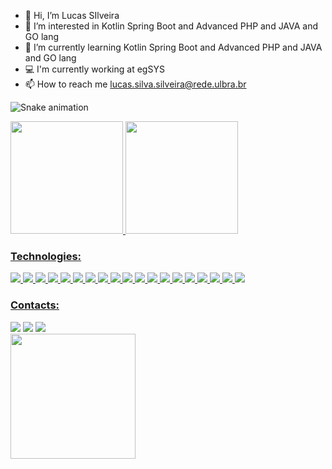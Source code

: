 
- 👋 Hi, I’m Lucas SIlveira
- 👀 I’m interested in Kotlin Spring Boot and Advanced PHP and JAVA and GO lang
- 🌱 I’m currently learning Kotlin Spring Boot and Advanced PHP and JAVA and GO lang
- 💻 I'm currently working at egSYS
- 📫 How to reach me lucas.silva.silveira@rede.ulbra.br

![Snake animation](https://github.com/lucassilveira96/lucassilveira96/blob/output/github-contribution-grid-snake.svg)

<div>
<a href="https://github.com/lucassilveira96/">
<img height="180em" src="https://github-readme-stats.vercel.app/api/top-langs/?username=lucassilveira96&layout=compact&langs_count=7&theme=dark"/>
<img height="180em" src="https://github-readme-stats.vercel.app/api?username=lucassilveira96&show_icons=true&theme=dark&include_all_commits=true&count_private=true"/>
</div>

### Technologies:

<img src="https://img.shields.io/badge/C%23-239120?style=for-the-badge&logo=c-sharp&logoColor=white" />
<img src="https://img.shields.io/badge/CSS-239120?&style=for-the-badge&logo=css3&logoColor=white" />
<img src="https://img.shields.io/badge/.NET-5C2D91?style=for-the-badge&logo=.net&logoColor=white" />
<img src="https://img.shields.io/badge/JavaScript-F7DF1E?style=for-the-badge&logo=javascript&logoColor=black" />
<img src="https://img.shields.io/badge/Node.js-43853D?style=for-the-badge&logo=node.js&logoColor=white" />
<img src="https://img.shields.io/badge/HTML5-E34F26?style=for-the-badge&logo=html5&logoColor=white" />
<img src="https://img.shields.io/badge/Java-ED8B00?style=for-the-badge&logo=java&logoColor=white" />
<img src="https://img.shields.io/badge/PHP-777BB4?style=for-the-badge&logo=php&logoColor=white" />
<img src="https://img.shields.io/badge/Kotlin-0095D5?&style=for-the-badge&logo=kotlin&logoColor=white" />
<img src="https://img.shields.io/badge/Go-00ADD8?style=for-the-badge&logo=go&logoColor=white" />
<img src="https://img.shields.io/badge/Angular-DD0031?style=for-the-badge&logo=angular&logoColor=white" />
<img src="https://img.shields.io/badge/jQuery-0769AD?style=for-the-badge&logo=jquery&logoColor=white" />
<img src="https://img.shields.io/badge/Spring-6DB33F?style=for-the-badge&logo=spring&logoColor=white" />
<img src="https://img.shields.io/badge/MySQL-00000F?style=for-the-badge&logo=mysql&logoColor=white" />
<img src="https://img.shields.io/badge/PostgreSQL-316192?style=for-the-badge&logo=postgresql&logoColor=white" />
<img src="https://img.shields.io/badge/Firebase-F29D0C?style=for-the-badge&logo=firebase&logoColor=white" />
<img src="https://img.shields.io/badge/Docker-2496ED?style=for-the-badge&logo=docker&logoColor=white" />
<img src="https://img.shields.io/badge/Git-E34F26?style=for-the-badge&logo=git&logoColor=white" />
<img src="https://img.shields.io/badge/Linux-E34F26?style=for-the-badge&logo=linux&logoColor=black" />

### Contacts:

<div>
<a href="https://instagram.com/silveira_dev" target="_blank"><img src="https://img.shields.io/badge/-Instagram-%23E4405F?style=for-the-badge&logo=instagram&logoColor=white" target="_blank"></a>
<a href="https://www.linkedin.com/in/lucas-da-silva-silveira-4178b9107/" target="_blank"><img src="https://img.shields.io/badge/-LinkedIn-%230077B5?style=for-the-badge&logo=linkedin&logoColor=white" target="_blank"></a>
<a href="https://api.whatsapp.com/send?phone=5551982011053"><img src="https://img.shields.io/badge/-WhatsApp-25D366?style=for-the-badge&logo=whatsapp&logoColor=white" target="_blank"></a> 
</div>

<div>
  <img src="https://raw.githubusercontent.com/lucassilveira96/lucassilveira96/main/%C3%ADndice.webp" width="200" height="200"/>
</div>
